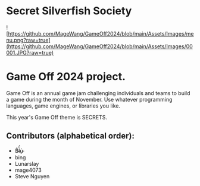 # Secret Silverfish Society 

![https://github.com/MageWang/GameOff2024/blob/main/Assets/Images/menu.png?raw=true](https://github.com/MageWang/GameOff2024/blob/main/Assets/Images/00001.JPG?raw=true)

# Game Off 2024 project.

Game Off is an annual game jam challenging individuals and teams to build a game during the month of November. Use whatever programming languages, game engines, or libraries you like. 

This year's Game Off theme is SECRETS.

## Contributors (alphabetical order):

- B̴̃̇l̶̀̈́u̵̙͗
- bing
- Lunarslay
- mage4073
- Steve Nguyen
